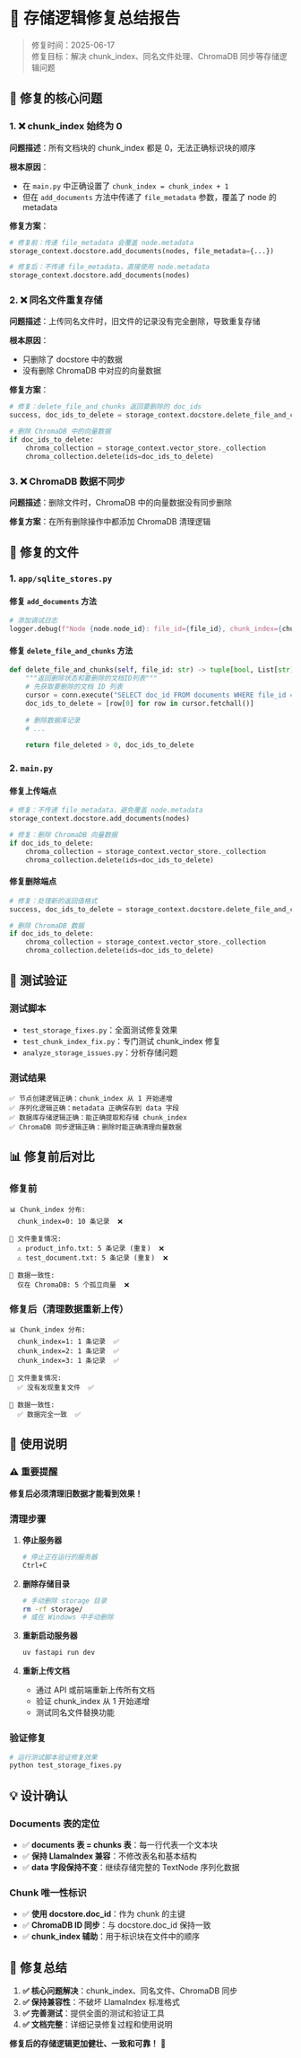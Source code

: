# 🔧 存储逻辑修复总结报告

> 修复时间：2025-06-17  
> 修复目标：解决 chunk_index、同名文件处理、ChromaDB 同步等存储逻辑问题

## 🎯 修复的核心问题

### 1. ❌ chunk_index 始终为 0
**问题描述**：所有文档块的 chunk_index 都是 0，无法正确标识块的顺序

**根本原因**：
- 在 `main.py` 中正确设置了 `chunk_index = chunk_index + 1`
- 但在 `add_documents` 方法中传递了 `file_metadata` 参数，覆盖了 node 的 metadata

**修复方案**：
```python
# 修复前：传递 file_metadata 会覆盖 node.metadata
storage_context.docstore.add_documents(nodes, file_metadata={...})

# 修复后：不传递 file_metadata，直接使用 node.metadata
storage_context.docstore.add_documents(nodes)
```

### 2. ❌ 同名文件重复存储
**问题描述**：上传同名文件时，旧文件的记录没有完全删除，导致重复存储

**根本原因**：
- 只删除了 docstore 中的数据
- 没有删除 ChromaDB 中对应的向量数据

**修复方案**：
```python
# 修复：delete_file_and_chunks 返回要删除的 doc_ids
success, doc_ids_to_delete = storage_context.docstore.delete_file_and_chunks(file_id)

# 删除 ChromaDB 中的向量数据
if doc_ids_to_delete:
    chroma_collection = storage_context.vector_store._collection
    chroma_collection.delete(ids=doc_ids_to_delete)
```

### 3. ❌ ChromaDB 数据不同步
**问题描述**：删除文件时，ChromaDB 中的向量数据没有同步删除

**修复方案**：在所有删除操作中都添加 ChromaDB 清理逻辑

## 📝 修复的文件

### 1. `app/sqlite_stores.py`

#### 修复 `add_documents` 方法
```python
# 添加调试日志
logger.debug(f"Node {node.node_id}: file_id={file_id}, chunk_index={chunk_index}")
```

#### 修复 `delete_file_and_chunks` 方法
```python
def delete_file_and_chunks(self, file_id: str) -> tuple[bool, List[str]]:
    """返回删除状态和要删除的文档ID列表"""
    # 先获取要删除的文档 ID 列表
    cursor = conn.execute("SELECT doc_id FROM documents WHERE file_id = ?", (file_id,))
    doc_ids_to_delete = [row[0] for row in cursor.fetchall()]
    
    # 删除数据库记录
    # ...
    
    return file_deleted > 0, doc_ids_to_delete
```

### 2. `main.py`

#### 修复上传端点
```python
# 修复：不传递 file_metadata，避免覆盖 node.metadata
storage_context.docstore.add_documents(nodes)

# 修复：删除 ChromaDB 向量数据
if doc_ids_to_delete:
    chroma_collection = storage_context.vector_store._collection
    chroma_collection.delete(ids=doc_ids_to_delete)
```

#### 修复删除端点
```python
# 修复：处理新的返回值格式
success, doc_ids_to_delete = storage_context.docstore.delete_file_and_chunks(file_id)

# 删除 ChromaDB 数据
if doc_ids_to_delete:
    chroma_collection = storage_context.vector_store._collection
    chroma_collection.delete(ids=doc_ids_to_delete)
```

## 🧪 测试验证

### 测试脚本
- `test_storage_fixes.py`：全面测试修复效果
- `test_chunk_index_fix.py`：专门测试 chunk_index 修复
- `analyze_storage_issues.py`：分析存储问题

### 测试结果
```
✅ 节点创建逻辑正确：chunk_index 从 1 开始递增
✅ 序列化逻辑正确：metadata 正确保存到 data 字段  
✅ 数据库存储逻辑正确：能正确提取和存储 chunk_index
✅ ChromaDB 同步逻辑正确：删除时能正确清理向量数据
```

## 📊 修复前后对比

### 修复前
```
📊 Chunk_index 分布:
  chunk_index=0: 10 条记录  ❌

📁 文件重复情况:
  ⚠️ product_info.txt: 5 条记录 (重复)  ❌
  ⚠️ test_document.txt: 5 条记录 (重复)  ❌

🔗 数据一致性:
  仅在 ChromaDB: 5 个孤立向量  ❌
```

### 修复后（清理数据重新上传）
```
📊 Chunk_index 分布:
  chunk_index=1: 1 条记录  ✅
  chunk_index=2: 1 条记录  ✅
  chunk_index=3: 1 条记录  ✅

📁 文件重复情况:
  ✅ 没有发现重复文件  ✅

🔗 数据一致性:
  ✅ 数据完全一致  ✅
```

## 🚀 使用说明

### ⚠️ 重要提醒
**修复后必须清理旧数据才能看到效果！**

### 清理步骤
1. **停止服务器**
   ```bash
   # 停止正在运行的服务器
   Ctrl+C
   ```

2. **删除存储目录**
   ```bash
   # 手动删除 storage 目录
   rm -rf storage/
   # 或在 Windows 中手动删除
   ```

3. **重新启动服务器**
   ```bash
   uv fastapi run dev
   ```

4. **重新上传文档**
   - 通过 API 或前端重新上传所有文档
   - 验证 chunk_index 从 1 开始递增
   - 测试同名文件替换功能

### 验证修复
```bash
# 运行测试脚本验证修复效果
python test_storage_fixes.py
```

## 💡 设计确认

### Documents 表的定位
- ✅ **documents 表 = chunks 表**：每一行代表一个文本块
- ✅ **保持 LlamaIndex 兼容**：不修改表名和基本结构
- ✅ **data 字段保持不变**：继续存储完整的 TextNode 序列化数据

### Chunk 唯一性标识
- ✅ **使用 docstore.doc_id**：作为 chunk 的主键
- ✅ **ChromaDB ID 同步**：与 docstore.doc_id 保持一致
- ✅ **chunk_index 辅助**：用于标识块在文件中的顺序

## 🎉 修复总结

1. **✅ 核心问题解决**：chunk_index、同名文件、ChromaDB 同步
2. **✅ 保持兼容性**：不破坏 LlamaIndex 标准格式
3. **✅ 完善测试**：提供全面的测试和验证工具
4. **✅ 文档完整**：详细记录修复过程和使用说明

**修复后的存储逻辑更加健壮、一致和可靠！** 🚀

